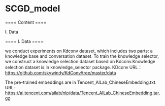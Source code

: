 # SCGD_model

==== Content ====

I. Data


==== I. Data ====

we conduct experiments on Kdconv dataset, which includes two parts: a knowledge base and conversation dataset. To train the knowledge selector, we 
construct a knowledge selection dataset based on Kdconv.Knowledge selection dataset  is in knowledge_selector package.
KDconv URL：https://github.com/skywindy/KdConv/tree/master/data

The pre-trained embeddings are in Tencent_AILab_ChineseEmbedding.txt.
URL: https://ai.tencent.com/ailab/nlp/data/Tencent_AILab_ChineseEmbedding.tar.gz






